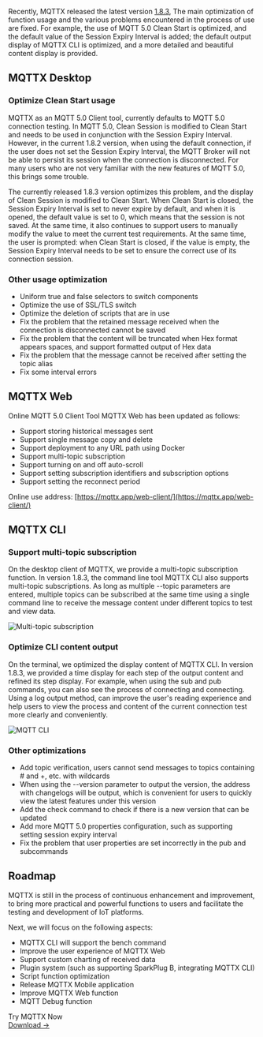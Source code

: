 Recently, MQTTX released the latest version [1.8.3](https://github.com/emqx/MQTTX/releases/tag/v1.8.3), The main optimization of function usage and the various problems encountered in the process of use are fixed. For example, the use of MQTT 5.0 Clean Start is optimized, and the default value of the Session Expiry Interval is added; the default output display of MQTTX CLI is optimized, and a more detailed and beautiful content display is provided.

## MQTTX Desktop

### Optimize Clean Start usage

MQTTX as an MQTT 5.0 Client tool, currently defaults to MQTT 5.0 connection testing. In MQTT 5.0, Clean Session is modified to Clean Start and needs to be used in conjunction with the Session Expiry Interval. However, in the current 1.8.2 version, when using the default connection, if the user does not set the Session Expiry Interval, the MQTT Broker will not be able to persist its session when the connection is disconnected. For many users who are not very familiar with the new features of MQTT 5.0, this brings some trouble.

The currently released 1.8.3 version optimizes this problem, and the display of Clean Session is modified to Clean Start. When Clean Start is closed, the Session Expiry Interval is set to never expire by default, and when it is opened, the default value is set to 0, which means that the session is not saved. At the same time, it also continues to support users to manually modify the value to meet the current test requirements. At the same time, the user is prompted: when Clean Start is closed, if the value is empty, the Session Expiry Interval needs to be set to ensure the correct use of its connection session.

### Other usage optimization

- Uniform true and false selectors to switch components
- Optimize the use of SSL/TLS switch
- Optimize the deletion of scripts that are in use
- Fix the problem that the retained message received when the connection is disconnected cannot be saved
- Fix the problem that the content will be truncated when Hex format appears spaces, and support formatted output of Hex data
- Fix the problem that the message cannot be received after setting the topic alias
- Fix some interval errors

## MQTTX Web

Online MQTT 5.0 Client Tool MQTTX Web has been updated as follows:

- Support storing historical messages sent
- Support single message copy and delete
- Support deployment to any URL path using Docker
- Support multi-topic subscription
- Support turning on and off auto-scroll
- Support setting subscription identifiers and subscription options
- Support setting the reconnect period

Online use address: [https://mqttx.app/web-client/](https://mqttx.app/web-client/) 

## MQTTX CLI

### Support multi-topic subscription

On the desktop client of MQTTX, we provide a multi-topic subscription function. In version 1.8.3, the command line tool MQTTX CLI also supports multi-topic subscriptions. As long as multiple --topic parameters are entered, multiple topics can be subscribed at the same time using a single command line to receive the message content under different topics to test and view data.

![Multi-topic subscription](https://assets.emqx.com/images/ed0e82a31cb7319dd3e4e54d923a0f56.png)

### Optimize CLI content output

On the terminal, we optimized the display content of MQTTX CLI. In version 1.8.3, we provided a time display for each step of the output content and refined its step display. For example, when using the sub and pub commands, you can also see the process of connecting and connecting. Using a log output method, can improve the user's reading experience and help users to view the process and content of the current connection test more clearly and conveniently.

![MQTT CLI](https://assets.emqx.com/images/d28d110dad3ee7a6bcf0e9ea0ca25820.png)

### Other optimizations

- Add topic verification, users cannot send messages to topics containing # and +, etc. with wildcards
- When using the --version parameter to output the version, the address with changelogs will be output, which is convenient for users to quickly view the latest features under this version
- Add the check command to check if there is a new version that can be updated
- Add more MQTT 5.0 properties configuration, such as supporting setting session expiry interval
- Fix the problem that user properties are set incorrectly in the pub and subcommands

## Roadmap

MQTTX is still in the process of continuous enhancement and improvement, to bring more practical and powerful functions to users and facilitate the testing and development of IoT platforms.

Next, we will focus on the following aspects:

- MQTTX CLI will support the bench command
- Improve the user experience of MQTTX Web
- Support custom charting of received data
- Plugin system (such as supporting SparkPlug B, integrating MQTTX CLI)
- Script function optimization
- Release MQTTX Mobile application
- Improve MQTTX Web function
- MQTT Debug function


<section class="promotion">
    <div>
        Try MQTTX Now
    </div>
    <a href="https://www.emqx.com/en/try?product=MQTTX" class="button is-gradient px-5">Download →</a>
</section>
